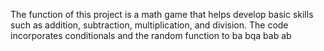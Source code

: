 The function of this project is a math game that helps develop basic skills such as addition, subtraction, multiplication, and division. The code incorporates conditionals and the random function to ba bqa bab ab
